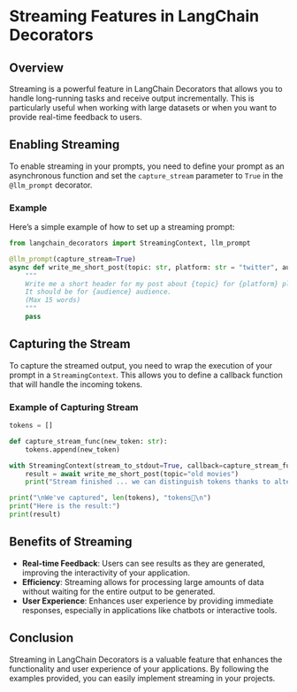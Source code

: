 # Streaming Features in LangChain Decorators

## Overview

Streaming is a powerful feature in LangChain Decorators that allows you to handle long-running tasks and receive output incrementally. This is particularly useful when working with large datasets or when you want to provide real-time feedback to users.

## Enabling Streaming

To enable streaming in your prompts, you need to define your prompt as an asynchronous function and set the `capture_stream` parameter to `True` in the `@llm_prompt` decorator.

### Example

Here’s a simple example of how to set up a streaming prompt:

```python
from langchain_decorators import StreamingContext, llm_prompt

@llm_prompt(capture_stream=True)
async def write_me_short_post(topic: str, platform: str = "twitter", audience: str = "developers"):
    """
    Write me a short header for my post about {topic} for {platform} platform. 
    It should be for {audience} audience.
    (Max 15 words)
    """
    pass
```

## Capturing the Stream

To capture the streamed output, you need to wrap the execution of your prompt in a `StreamingContext`. This allows you to define a callback function that will handle the incoming tokens.

### Example of Capturing Stream

```python
tokens = []

def capture_stream_func(new_token: str):
    tokens.append(new_token)

with StreamingContext(stream_to_stdout=True, callback=capture_stream_func):
    result = await write_me_short_post(topic="old movies")
    print("Stream finished ... we can distinguish tokens thanks to alternating colors")

print("\nWe've captured", len(tokens), "tokens🎉\n")
print("Here is the result:")
print(result)
```

## Benefits of Streaming

- **Real-time Feedback**: Users can see results as they are generated, improving the interactivity of your application.
- **Efficiency**: Streaming allows for processing large amounts of data without waiting for the entire output to be generated.
- **User Experience**: Enhances user experience by providing immediate responses, especially in applications like chatbots or interactive tools.

## Conclusion

Streaming in LangChain Decorators is a valuable feature that enhances the functionality and user experience of your applications. By following the examples provided, you can easily implement streaming in your projects.